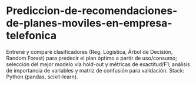 # Prediccion-de-recomendaciones-de-planes-moviles-en-empresa-telefonica
Entrené y comparé clasificadores (Reg. Logística, Árbol de Decisión, Random Forest) para predecir el plan óptimo a partir de uso/consumo; selección del mejor modelo vía hold-out y métricas de exactitud/F1; análisis de importancia de variables y matriz de confusión para validación. Stack: Python (pandas, scikit-learn).
